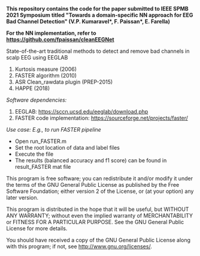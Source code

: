 __This repository contains the code for the paper submitted to IEEE SPMB 2021 Symposium titled "Towards a domain-specific NN approach for EEG Bad Channel Detection" (V.P. Kumaravel*, F. Paissan*, E. Farella)__

__For the NN implementation, refer to https://github.com/fpaissan/cleanEEGNet__

State-of-the-art traditional methods to detect and remove bad channels in scalp EEG using EEGLAB

1) Kurtosis measure (2006)
2) FASTER algorithm (2010)
3) ASR Clean_rawdata plugin (PREP-2015)
4) HAPPE (2018)

_Software dependencies:_
1) EEGLAB: https://sccn.ucsd.edu/eeglab/download.php
2) FASTER code implementation: https://sourceforge.net/projects/faster/

_Use case: E.g., to run FASTER pipeline_

* Open run_FASTER.m
* Set the root location of data and label files
* Execute the file
* The results (balanced accuracy and f1 score) can be found in result_FASTER mat file


This program is free software; you can redistribute it and/or modify it under the terms of the GNU General Public License as published by the Free Software Foundation; either version 2 of the License, or (at your option) any later version.

This program is distributed in the hope that it will be useful, but WITHOUT ANY WARRANTY; without even the implied warranty of MERCHANTABILITY or FITNESS FOR A PARTICULAR PURPOSE. See the GNU General Public License for more details.

You should have received a copy of the GNU General Public License along with this program; if not, see http://www.gnu.org/licenses/.
